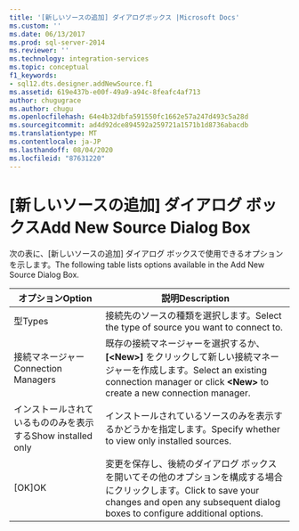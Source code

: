 ```yaml
---
title: '[新しいソースの追加] ダイアログボックス |Microsoft Docs'
ms.custom: ''
ms.date: 06/13/2017
ms.prod: sql-server-2014
ms.reviewer: ''
ms.technology: integration-services
ms.topic: conceptual
f1_keywords:
- sql12.dts.designer.addNewSource.f1
ms.assetid: 619e437b-e00f-49a9-a94c-8feafc4af713
author: chugugrace
ms.author: chugu
ms.openlocfilehash: 64e4b32dbfa591550fc1662e57a247d493c5a28d
ms.sourcegitcommit: ad4d92dce894592a259721a1571b1d8736abacdb
ms.translationtype: MT
ms.contentlocale: ja-JP
ms.lasthandoff: 08/04/2020
ms.locfileid: "87631220"
---
```

# <a name="add-new-source-dialog-box"></a><span data-ttu-id="c1209-102">[新しいソースの追加] ダイアログ ボックス</span><span class="sxs-lookup"><span data-stu-id="c1209-102">Add New Source Dialog Box</span></span>
  <span data-ttu-id="c1209-103">次の表に、[新しいソースの追加] ダイアログ ボックスで使用できるオプションを示します。</span><span class="sxs-lookup"><span data-stu-id="c1209-103">The following table lists options available in the Add New Source Dialog Box.</span></span>  
  
|<span data-ttu-id="c1209-104">オプション</span><span class="sxs-lookup"><span data-stu-id="c1209-104">Option</span></span>|<span data-ttu-id="c1209-105">説明</span><span class="sxs-lookup"><span data-stu-id="c1209-105">Description</span></span>|  
|------------|-----------------|  
|<span data-ttu-id="c1209-106">型</span><span class="sxs-lookup"><span data-stu-id="c1209-106">Types</span></span>|<span data-ttu-id="c1209-107">接続先のソースの種類を選択します。</span><span class="sxs-lookup"><span data-stu-id="c1209-107">Select the type of source you want to connect to.</span></span>|  
|<span data-ttu-id="c1209-108">接続マネージャー</span><span class="sxs-lookup"><span data-stu-id="c1209-108">Connection Managers</span></span>|<span data-ttu-id="c1209-109">既存の接続マネージャーを選択するか、 **[\<New>]** をクリックして新しい接続マネージャーを作成します。</span><span class="sxs-lookup"><span data-stu-id="c1209-109">Select an existing connection manager or click **\<New>** to create a new connection manager.</span></span>|  
|<span data-ttu-id="c1209-110">インストールされているもののみを表示する</span><span class="sxs-lookup"><span data-stu-id="c1209-110">Show installed only</span></span>|<span data-ttu-id="c1209-111">インストールされているソースのみを表示するかどうかを指定します。</span><span class="sxs-lookup"><span data-stu-id="c1209-111">Specify whether to view only installed sources.</span></span>|  
|<span data-ttu-id="c1209-112">[OK]</span><span class="sxs-lookup"><span data-stu-id="c1209-112">OK</span></span>|<span data-ttu-id="c1209-113">変更を保存し、後続のダイアログ ボックスを開いてその他のオプションを構成する場合にクリックします。</span><span class="sxs-lookup"><span data-stu-id="c1209-113">Click to save your changes and open any subsequent dialog boxes to configure additional options.</span></span>|  
  
  
